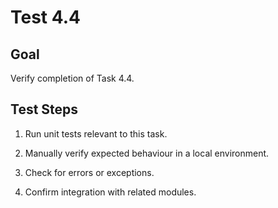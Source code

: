 # Test 4.4

## Goal
Verify completion of Task 4.4.

## Test Steps
1. Run unit tests relevant to this task.

2. Manually verify expected behaviour in a local environment.

3. Check for errors or exceptions.

4. Confirm integration with related modules.

